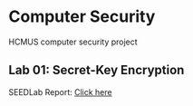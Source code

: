 # Computer Security
HCMUS computer security project

## Lab 01: Secret-Key Encryption
SEEDLab
Report: [Click here](https://studenthcmusedu-my.sharepoint.com/:w:/g/personal/19120036_student_hcmus_edu_vn/EbPgdLLkdJdLp5v-cUUCW0sB6EQdgo72XA1_IYqmB05cfA?e=DZjDNs)
